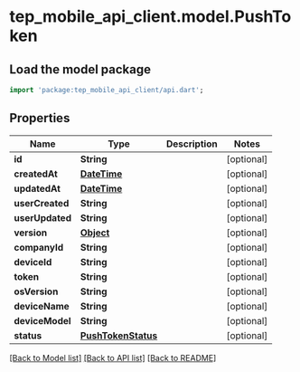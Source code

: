 # tep_mobile_api_client.model.PushToken

## Load the model package
```dart
import 'package:tep_mobile_api_client/api.dart';
```

## Properties
Name | Type | Description | Notes
------------ | ------------- | ------------- | -------------
**id** | **String** |  | [optional] 
**createdAt** | [**DateTime**](DateTime.md) |  | [optional] 
**updatedAt** | [**DateTime**](DateTime.md) |  | [optional] 
**userCreated** | **String** |  | [optional] 
**userUpdated** | **String** |  | [optional] 
**version** | [**Object**](.md) |  | [optional] 
**companyId** | **String** |  | [optional] 
**deviceId** | **String** |  | [optional] 
**token** | **String** |  | [optional] 
**osVersion** | **String** |  | [optional] 
**deviceName** | **String** |  | [optional] 
**deviceModel** | **String** |  | [optional] 
**status** | [**PushTokenStatus**](PushTokenStatus.md) |  | [optional] 

[[Back to Model list]](../README.md#documentation-for-models) [[Back to API list]](../README.md#documentation-for-api-endpoints) [[Back to README]](../README.md)


